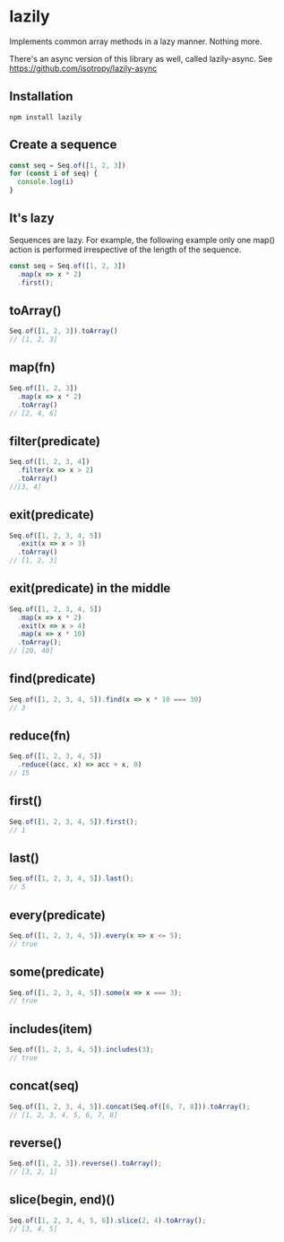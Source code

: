 # lazily

Implements common array methods in a lazy manner. Nothing more.

There's an async version of this library as well, called lazily-async.
See https://github.com/isotropy/lazily-async

## Installation
```
npm install lazily
```

## Create a sequence
```javascript
const seq = Seq.of([1, 2, 3])
for (const i of seq) {
  console.log(i)
}
```

## It's lazy
Sequences are lazy. For example, the following example only one map() action is performed irrespective of the length of the sequence.
```javascript
const seq = Seq.of([1, 2, 3])
  .map(x => x * 2)
  .first();
```

## toArray()
```javascript
Seq.of([1, 2, 3]).toArray()
// [1, 2, 3]
```

## map(fn)
```javascript
Seq.of([1, 2, 3])
  .map(x => x * 2)
  .toArray()
// [2, 4, 6]
```

## filter(predicate)
```javascript
Seq.of([1, 2, 3, 4])
  .filter(x => x > 2)
  .toArray()
//[3, 4]
```

## exit(predicate)
```javascript
Seq.of([1, 2, 3, 4, 5])
  .exit(x => x > 3)
  .toArray()
// [1, 2, 3]
```

## exit(predicate) in the middle
```javascript
Seq.of([1, 2, 3, 4, 5])
  .map(x => x * 2)
  .exit(x => x > 4)
  .map(x => x * 10)
  .toArray();
// [20, 40]
```

## find(predicate)
```javascript
Seq.of([1, 2, 3, 4, 5]).find(x => x * 10 === 30)
// 3
```

## reduce(fn)
```javascript
Seq.of([1, 2, 3, 4, 5])
  .reduce((acc, x) => acc + x, 0)
// 15
```

## first()
```javascript
Seq.of([1, 2, 3, 4, 5]).first();
// 1
```

## last()
```javascript
Seq.of([1, 2, 3, 4, 5]).last();
// 5
```

## every(predicate)
```javascript
Seq.of([1, 2, 3, 4, 5]).every(x => x <= 5);
// true
```

## some(predicate)
```javascript
Seq.of([1, 2, 3, 4, 5]).some(x => x === 3);
// true
```

## includes(item)
```javascript
Seq.of([1, 2, 3, 4, 5]).includes(3);
// true
```

## concat(seq)
```javascript
Seq.of([1, 2, 3, 4, 5]).concat(Seq.of([6, 7, 8])).toArray();
// [1, 2, 3, 4, 5, 6, 7, 8]
```

## reverse()
```javascript
Seq.of([1, 2, 3]).reverse().toArray();
// [3, 2, 1]
```

## slice(begin, end)()
```javascript
Seq.of([1, 2, 3, 4, 5, 6]).slice(2, 4).toArray();
// [3, 4, 5]
```

